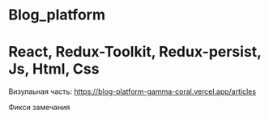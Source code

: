# Blog_platform

# React, Redux-Toolkit, Redux-persist, Js, Html, Css

Визулаьная часть: https://blog-platform-gamma-coral.vercel.app/articles

Фикси замечания
